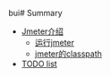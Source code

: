 bui# Summary

* [Jmeter介绍](introduction/jmeter.md)
	* [运行jmeter](introduction/run.md)
	* [jmeter的classpath](introduction/classpath.md)
* [TODO list](todolist.md)